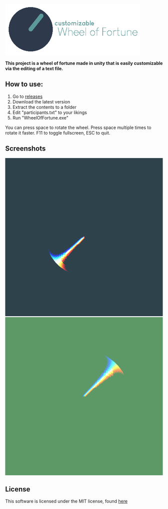 ![Customizable Wheel of Fortune](https://github.com/AriHanan/CustomizableWheelOfFortune/raw/master/readmestuff/logo.png "Customizable Wheel of Fortune")

**This project is a wheel of fortune made in unity that is easily customizable via the editing of a text file.**

## How to use:
1. Go to [releases](https://github.com/AriHanan/CustomizableWheelOfFortune/releases)
2. Download the latest version
3. Extract the contents to a folder
4. Edit "participants.txt" to your likings
5. Run "WheelOfFortune.exe"

You can press space to rotate the wheel.
Press space multiple times to rotate it faster.
F11 to toggle fullscreen, ESC to quit.

## Screenshots
![Screenshot1](https://github.com/AriHanan/CustomizableWheelOfFortune/raw/master/readmestuff/GIF1.gif "Screenshot1")
![Screenshot2](https://github.com/AriHanan/CustomizableWheelOfFortune/raw/master/readmestuff/GIF2.gif "Screenshot2")

## License
This software is licensed under the MIT license, found [here](https://github.com/AriHanan/CustomizableWheelOfFortune/blob/master/LICENSE)
